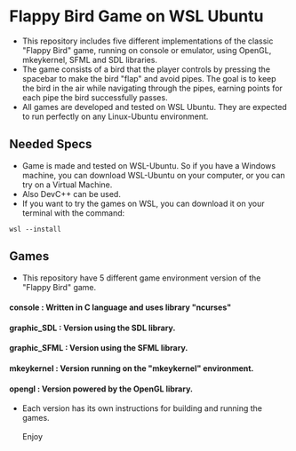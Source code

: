 # Flappy Bird Game on WSL Ubuntu
* This repository includes five different implementations of the classic "Flappy Bird" game, running on console or emulator, using OpenGL, mkeykernel, SFML and SDL libraries. 
* The game consists of a bird that the player controls by pressing the spacebar to make the bird "flap" and avoid pipes. The goal is to keep the bird in the air while navigating through the pipes, earning points for each pipe the bird successfully passes.
* All games are developed and tested on WSL Ubuntu. They are expected to run perfectly on any Linux-Ubuntu environment.

## Needed Specs
* Game is made and tested on WSL-Ubuntu. So if you have a Windows machine, you can download WSL-Ubuntu on your computer, or you can try on a Virtual Machine. 
* Also DevC++ can be used.
* If you want to try the games on WSL, you can download it on your terminal with the command:

```
wsl --install
```

## Games
* This repository have 5 different game environment version of the "Flappy Bird" game.

#### console : Written in C language and uses library "ncurses"
#### graphic_SDL : Version using the SDL library.
#### graphic_SFML : Version using the SFML library.
#### mkeykernel : Version running on the "mkeykernel" environment.
#### opengl : Version powered by the OpenGL library.

* Each version has its own instructions for building and running the games.<br><br>
Enjoy